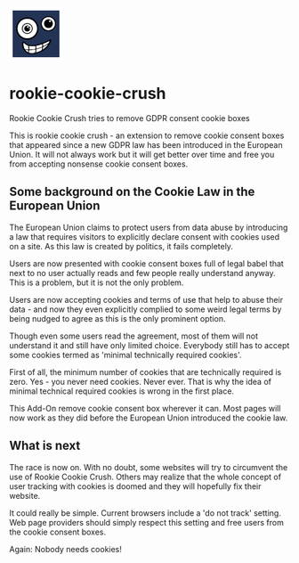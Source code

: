 
![Rookie Cookie Crush](https://raw.githubusercontent.com/coseos/rookie-cookie-crush/main/src/icons/rookie-cookie-crush-96.png)

# rookie-cookie-crush

Rookie Cookie Crush tries to remove GDPR consent cookie boxes

This is rookie cookie crush - an extension to remove cookie consent boxes
that appeared since a new GDPR law has been introduced in the European Union.
It will not always work but it will get better over time and free you from
accepting nonsense cookie consent boxes.

## Some background on the Cookie Law in the European Union

The European Union claims to protect users from data abuse by introducing
a law that requires visitors to explicitly declare consent with cookies
used on a site. As this law is created by politics, it fails completely.

Users are now presented with cookie consent boxes full of legal babel that
next to no user actually reads and few people really understand anyway.
This is a problem, but it is not the only problem.

Users are now accepting cookies and terms of use that help to abuse their
data - and now they even explicitly complied to some weird legal terms by
being nudged to agree as this is the only prominent option.

Though even some users read the agreement, most of them will not understand
it and still have only limited choice. Everybody still has to accept some
cookies termed as 'minimal technically required cookies'.

First of all, the minimum number of cookies that are technically required
is zero. Yes - you never need cookies. Never ever. That is why the idea of
minimal technical required cookies is wrong in the first place.

This Add-On remove cookie consent box wherever it can. Most pages will now
work as they did before the European Union introduced the cookie law.

## What is next

The race is now on. With no doubt, some websites will try to circumvent the
use of Rookie Cookie Crush. Others may realize that the whole concept of user
tracking with cookies is doomed and they will hopefully fix their website.

It could really be simple. Current browsers include a 'do not track' setting.
Web page providers should simply respect this setting and free users from the
cookie consent boxes.

Again: Nobody needs cookies!
